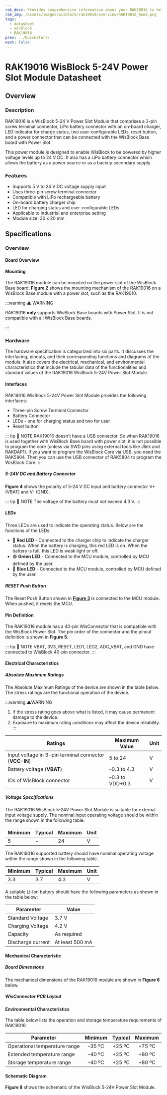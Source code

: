 ```yaml
---
rak_desc: Provides comprehensive information about your RAK19016 to help you use it. This information includes technical specifications, characteristics, and requirements, and it also discusses the device components.
rak_img: /assets/images/wisblock/rak19016/overview/RAK19016_home.png
tags:
  - datasheet
  - wisblock
  - RAK19016
prev: ../Quickstart/
next: false
---
```


# RAK19016 WisBlock 5-24V Power Slot Module Datasheet

## Overview

### Description

RAK19016 is a WisBlock 5-24&nbsp;V Power Slot Module that comprises a 3-pin screw terminal connector, LiPo battery connector with an on-board charger, LED indicator for charge status, two user-configurable LEDs, reset button, and a power connector that can be connected with the WisBlock Base board with Power Slot.

This power module is designed to enable WisBlock to be powered by higher voltage levels up to 24&nbsp;V DC. It also has a LiPo battery connector which allows the battery as a power source or as a backup secondary supply.

### Features

* Supports 5&nbsp;V to 24&nbsp;V DC voltage supply input
* Uses three-pin screw terminal connector
* Compatible with LiPo rechargeable battery
* On-board battery charger chip
* LED for charging status and user-configurable LEDs 
* Applicable to industrial and enterprise setting
* Module size: 30 x 20&nbsp;mm

## Specifications

### Overview

#### Board Overview

<rk-img
  src="/assets/images/wisblock/rak19016/datasheet/rak19016-front-back-overview.png"
  width="55%"
  caption="RAK19016 WisBlock Power Module top (left) and bottom (right) view"
/>

#### Mounting

The RAK19016 module can be mounted on the power slot of the WisBlock Base board. **Figure 2** shows the mounting mechanism of the RAK19016 on a WisBlock Base module with a power slot, such as the RAK19010.

:::warning ⚠️ WARNING

RAK19016 **only** supports WisBlock Base boards with Power Slot. It is not compatible with all WisBlock Base boards.

:::

<rk-img
  src="/assets/images/wisblock/rak19016/datasheet/mounting-mechanism.png"
  width="50%"
  caption="RAK19016 mounting mechanism on a WisBlock Base board with Power Slot"
/>

### Hardware

The hardware specification is categorized into six parts. It discusses the interfacing, pinouts, and their corresponding functions and diagrams of the module. It also covers the electrical, mechanical, and environmental characteristics that include the tabular data of the functionalities and standard values of the RAK19016 WisBlock 5-24V Power Slot Module.

#### Interfaces

RAK19016 WisBlock 5-24V Power Slot Module provides the following interfaces:

* Three-pin Screw Terminal Connector
* Battery Connector
* LEDs - one for charging status and two for user
* Reset button

::: tip 📝 NOTE
RAK19016 doesn't have a USB connector. So when RAK19016 is used together with WisBlock Base board with power slot, it is not possible to program the core (unless via SWD pins using external tools like Jlink and RAKDAP1). If you want to program the WisBlock Core via USB, you need the RAK5804. Then you can use the USB connector of RAK5804 to program the WisBlock Core.
:::  

<rk-img
  src="/assets/images/wisblock/rak19016/datasheet/RAK19016-label.svg"
  width="60%"
  caption="RAK19016 part labels"
/>

##### 5-24V DC and Battery Connector

**Figure 4** shows the polarity of 5-24&nbsp;V DC input and battery connector V+ (VBAT) and V- (GND).

<rk-img
  src="/assets/images/wisblock/rak19016/datasheet/RAK19016-connection.svg"
  width="60%"
  caption="5-24V DC and Battery connector pins"
/>

::: tip 📝 NOTE
The voltage of the battery must not exceed 4.3&nbsp;V.
:::  

##### LEDs

Three LEDs are used to indicate the operating status. Below are the functions of the LEDs:

- 🔴 **Red LED** - Connected to the charger chip to indicate the charger status. When the battery is charging, this red LED is on. When the battery is full, this LED is weak light or off.
- 🟢 **Green LED** - Connected to the MCU module, controlled by MCU defined by the user.
- 🔵 **Blue LED** - Connected to the MCU module, controlled by MCU defined by the user.

##### RESET Push Button

The Reset Push Button shown in [**Figure 3**](#interfaces) is connected to the MCU module. When pushed, it resets the MCU.

#### Pin Definition

The RAK19016 module has a 40-pin WisConnector that is compatible with the WisBlock Power Slot. The pin order of the connector and the pinout definition is shown in **Figure 5**. 

::: tip 📝 NOTE
VBAT, 3V3, RESET, LED1, LED2, ADC_VBAT, and GND have connected to WisBlock 40-pin connector.
:::  

<rk-img
  src="/assets/images/wisblock/rak19016/datasheet/RAK19016-pinout.svg"
  width="70%"
  caption="RAK19016 pinout diagram"
/>


#### Electrical Characteristics

##### Absolute Maximum Ratings

The Absolute Maximum Ratings of the device are shown in the table below. The stress ratings are the functional operation of the device. 

:::warning ⚠️WARNING
1. If the stress rating goes above what is listed, it may cause permanent damage to the device.
2. Exposure to maximum rating conditions may affect the device reliability.
:::

| Ratings                                                | Maximum Value   | Unit |
| ------------------------------------------------------ | --------------- | ---- |
| Input voltage in 3-pin terminal connector (**VCC-IN**) | 5 to 24         | V    |
| Battery voltage (**VBAT**)                             | –0.3 to 4.3     | V    |
| IOs of WisBlock connector                              | –0.3 to VDD+0.3 | V    |

##### Voltage Specifications

The RAK19016 WisBlock 5-24V Power Slot Module is suitable for external input voltage supply. The nominal input operating voltage should be within the range shown in the following table.     

| **Minimum** | **Typical** | **Maximum** | **Unit** |
| ----------- | ----------- | ----------- | -------- |
| 5           | -           | 24          | V        |

The RAK19016 supported battery should have nominal operating voltage within the range shown in the following table.     

| **Minimum** | **Typical** | **Maximum** | **Unit** |
| ----------- | ----------- | ----------- | -------- |
| 3.3         | 3.7         | 4.3         | V        |

A suitable Li-Ion battery should have the following parameters as shown in the table below:

| **Parameter**     | **Value**            |
| ----------------- | -------------------- |
| Standard Voltage  | 3.7&nbsp;V           |
| Charging Voltage  | 4.2&nbsp;V           |
| Capacity          | As required          |
| Discharge current | At least 500&nbsp;mA |

#### Mechanical Characteristic

##### Board Dimensions

The mechanical dimensions of the RAK19016 module are shown in **Figure 6** below.

<rk-img
  src="/assets/images/wisblock/rak19016/datasheet/mechanical-dimensions.png"
  width="75%"
  caption="RAK19016 mechanical dimensions"
/>

##### WisConnector PCB Layout

<rk-img
  src="/assets/images/wisblock/rak19016/datasheet/wisconnector-pcb.png"
  width="100%"
  caption="WisConnector PCB footprint and recommendations"
/>

#### Environmental Characteristics

The table below lists the operation and storage temperature requirements of RAK19016:

| **Parameter**                 | **Minimum** | **Typical** | **Maximum** |
| ----------------------------- | :---------: | :---------: | :---------: |
| Operational temperature range | –35&nbsp;ºC | +25&nbsp;ºC | +75&nbsp;ºC |
| Extended temperature range    | –40&nbsp;ºC | +25&nbsp;ºC | +80&nbsp;ºC |
| Storage temperature range     | –40&nbsp;ºC | +25&nbsp;ºC | +80&nbsp;ºC |

#### Schematic Diagram

**Figure 8** shows the schematic of the WisBlock 5-24V Power Slot Module.

<rk-img
  src="/assets/images/wisblock/rak19016/datasheet/rak19016-schematic.jpg"
  width="100%"
  caption="RAK19016 5-24V Power Slot Module schematics"
/>